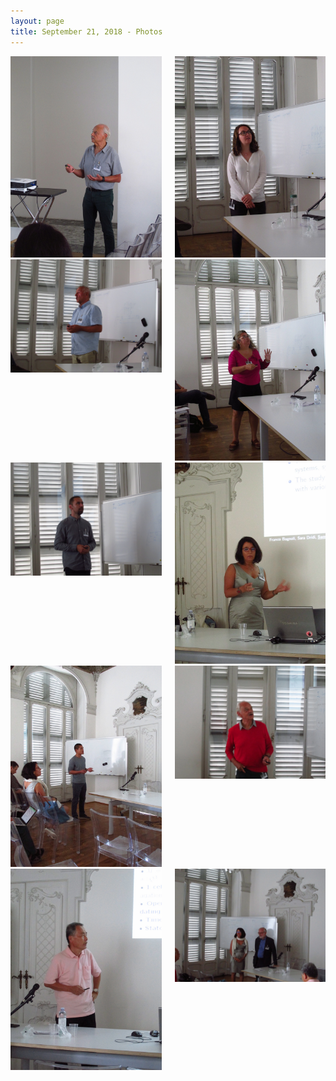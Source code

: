 ```yaml
---
layout: page
title: September 21, 2018 - Photos
---
```


<div class="columns">
	<div class="column" style="width: 250px;">
		<div class="box">
			<a href="/assets/images/photos/20180921/20180921-084827.JPG">
				<img src="/assets/images/photos/20180921/20180921-084827.JPG">
			</a>
		</div>
	</div>
	<div class="column" style="width: 250px;">
		<div class="box">
			<a href="/assets/images/photos/20180921/20180921-100552.JPG">
				<img src="/assets/images/photos/20180921/20180921-100552.JPG">
			</a>
		</div>
	</div>
</div>
<div class="columns">
	<div class="column" style="width: 250px;">
		<div class="box">
			<a href="/assets/images/photos/20180921/20180921-103031.JPG">
				<img src="/assets/images/photos/20180921/20180921-103031.JPG">
			</a>
		</div>
	</div>
	<div class="column" style="width: 250px;">
		<div class="box">
			<a href="/assets/images/photos/20180921/20180921-105930.JPG">
				<img src="/assets/images/photos/20180921/20180921-105930.JPG">
			</a>
		</div>
	</div>
</div>
<div class="columns">
	<div class="column" style="width: 250px;">
		<div class="box">
			<a href="/assets/images/photos/20180921/20180921-112704.JPG">
				<img src="/assets/images/photos/20180921/20180921-112704.JPG">
			</a>
		</div>
	</div>
	<div class="column" style="width: 250px;">
		<div class="box">
			<a href="/assets/images/photos/20180921/20180921-130951.JPG">
				<img src="/assets/images/photos/20180921/20180921-130951.JPG">
			</a>
		</div>
	</div>
</div>
<div class="columns">
	<div class="column" style="width: 250px;">
		<div class="box">
			<a href="/assets/images/photos/20180921/20180921-134111.JPG">
				<img src="/assets/images/photos/20180921/20180921-134111.JPG">
			</a>
		</div>
	</div>
	<div class="column" style="width: 250px;">
		<div class="box">
			<a href="/assets/images/photos/20180921/20180921-142141.JPG">
				<img src="/assets/images/photos/20180921/20180921-142141.JPG">
			</a>
		</div>
	</div>
</div>
<div class="columns">
	<div class="column" style="width: 250px;">
		<div class="box">
			<a href="/assets/images/photos/20180921/20180921-144817.JPG">
				<img src="/assets/images/photos/20180921/20180921-144817.JPG">
			</a>
		</div>
	</div>
	<div class="column" style="width: 250px;">
		<div class="box">
			<a href="/assets/images/photos/20180921/20180921-150958.JPG">
				<img src="/assets/images/photos/20180921/20180921-150958.JPG">
			</a>
		</div>
	</div>
</div>
